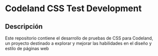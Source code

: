 # Codeland CSS Test Development

## Descripción
Este repositorio contiene el desarrollo de pruebas de CSS para Codeland, un proyecto destinado a explorar y mejorar las habilidades en el diseño y estilo de páginas web
